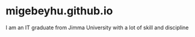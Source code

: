 # migebeyhu.github.io
I am an IT graduate from Jimma University with a lot of skill and discipline  
